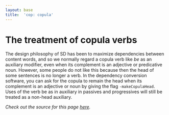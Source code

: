 ```yaml
---
layout: base
title:  'cop: copula'
---
```


# The treatment of copula verbs

The design philosophy of SD has been to maximize dependencies between
content words, and so we normally regard a copula verb like *be* as an
auxiliary modifier, even when its complement is an adjective or
predicative noun.  However, some people do not like this because then
the head of some sentences is no longer a verb. In the dependency
conversion software, you can ask for the copula to remain the head
when its complement is an adjective or noun by giving the flag
`-makeCopulaHead`. Uses of the verb be as in auxiliary in passives and
progressives will still be treated as a non-head auxiliary.

*Check out the source for this page [here](https://raw.githubusercontent.com/fginter/sdmanualtest/gh-pages/en-cop.md).*